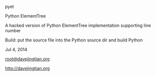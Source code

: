 pyet

Python ElementTree

A hacked version of Python ElementTree implementation supporting line number

Build: put the source file into the Python source dir and build Python

Jul 4, 2014

root@davejingtian.org

http://davejingtian.org
